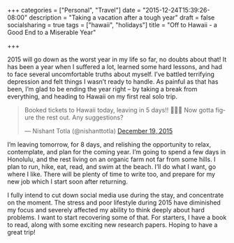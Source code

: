 +++
categories = ["Personal", "Travel"]
date = "2015-12-24T15:39:26-08:00"
description = "Taking a vacation after a tough year"
draft = false
socialsharing = true
tags = ["hawaii", "holidays"]
title = "Off to Hawaii - a Good End to a Miserable Year"

+++

2015 will go down as the worst year in my life so far, no doubts about that! It has been a year when I suffered a lot, learned some hard lessons, and had to face several uncomfortable truths about myself. I’ve battled terrifying depression and felt things I wasn’t ready to handle. As painful as that has been, I’m glad to be ending the year right – by taking a break from everything, and heading to Hawaii on my first real solo trip.

<blockquote class="twitter-tweet tw-align-center" data-lang="en"><p lang="en" dir="ltr">Booked tickets to Hawaii today, leaving in 5 days!! 🙌🙌🙌 Now gotta figure the rest out. Any suggestions?</p>&mdash; Nishant Totla (@nishanttotla) <a href="https://twitter.com/nishanttotla/status/678304771921436672">December 19, 2015</a></blockquote>
<script async src="//platform.twitter.com/widgets.js" charset="utf-8"></script>

I’m leaving tomorrow, for 8 days, and relishing the opportunity to relax, contemplate, and plan for the coming year. I’m going to spend a few days in Honolulu, and the rest living on an organic farm not far from some hills. I plan to run, hike, eat, read, and swim at the beach. I’ll do what I want, go where I like. There will be plenty of time to write too, and prepare for my new job which I start soon after returning.

I fully intend to cut down social media use during the stay, and concentrate on the moment. The stress and poor lifestyle during 2015 have diminished my focus and severely affected my ability to think deeply about hard problems. I want to start recovering some of that. For starters, I have a book to read, along with some exciting new research papers. Hoping to have a great trip!